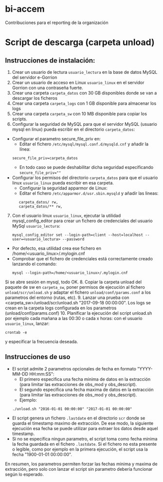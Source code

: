 # bi-accem
Contribuciones para el reporting de la organización

# Script de descarga (carpeta unload)

## Instrucciones de instalación:
1. Crear un usuario de lectura ```usuario_lectura``` en la base de datos MySQL del servidor e-Gorrion
2. Crear un usuario de acceso en Linux ```usuario_linux``` en el servidor Gorrion con una contraseña fuerte.
3. Crear una carpeta ```carpeta_datos``` con 30 GB disponibles donde se van a descargar los ficheros
4. Crear una carpeta ```carpeta_logs``` con 1 GB disponible para almacenar los logs
5. Crear una carpeta ```carpeta_sw``` con 10 MB disponible para copiar los scripts.
6. Configurar la seguridad de MySQL para que el servidor MySQL (usuario mysql en linux) pueda escribir en el directorio ```carpeta_datos```:
- Configurar el parametro secure_file_priv en: 
  - Editar el fichero ```/etc/mysql/mysql.conf.d/mysqld.cnf``` y añadir la línea: 
  ```
  secure_file_priv=carpeta_datos
  ```
  - En todo caso se puede deshabilitar dicha seguridad especificando ```secure_file_priv=""```
- Configurar los permisos del directorio ```carpeta_datos``` para que el usuario linux ```usuario_linux``` pueda escribir en esa carpeta.
  - Configurar la seguridad apparmor de Linux:
  - Editar el fichero ```/etc/apparmor.d/usr.sbin.mysqld``` y añadir las lineas:
  ```
     carpeta_datos/ rw,
     carpeta_datos/** rw,
     ```
7. Con el usuario linux ```usuario_linux```, ejecutar la utilidad mysql_config_editor para crear un fichero de credenciales del usuario MySql ```usuario_lectura```:
    ```
    mysql_config_editor set --login-path=client --host=localhost --user=<usuario_lectura> --password
    ```
  - Por defecto, esa utilidad crea ese fichero en /home/<usuario_linux>/.mylogin.cnf
  - Comprobar que el fichero de credenciales está correctamente creado lanzando el comando:
    ```
    mysql --login-path=/home/<usuario_linux>/.mylogin.cnf
    ```
   Si se abre sesión en mysql, todo OK.
8. Copiar la carpeta unload del paquete de sw en ```carpeta_sw```, poner permisos de ejecución al fichero ```unload/scr/unload.sh``` y adaptar el fichero ```unload/conf/params.conf``` a los parametros del entorno (rutas, etc).
9. Lanzar una prueba con <carpeta_sw>/unload/scr/unload.sh "2017-09-18 00:00:00". Los logs se crean en la carpeta logs configurada en los parametros (unload/conf/params.conf)
10. Planificar la ejecución del script unload.sh por ejemplo cada mañana a las 00:30 o cada x horas: con el usuario ```usuario_linux```, lanzar: 
```
crontab -e
```
y especificar la frecuencia deseada.

## Instrucciones de uso
- El script admite 2 parametros opcionales de fecha en formato "YYYY-MM-DD HH:mm:SS": 
  - El primero especifica una fecha minima de datos en la extracción (para limitar las extracciones de obs_mod y obs_descript).
  - El segundo especifica una fecha maxima de datos en la extracción (para limitar las extracciones de obs_mod y obs_descript).
  - Ejemplo: 
  ```
  ./unload.sh "2016-01-01 00:00:00" "2017-01-01 00:00:00"
  ```
- El script genera un fichero ```.lastdate``` en el directorio ```scr``` donde se guarda el timestamp maximo de extracción. De ese modo, la siguiente ejecución esa fecha se puede utilizar para extraer los datos desde aquel timestamp.
- Si no se especifica ningun parametro, el script toma como fecha minima la fecha guardada en el fichero ```.lastdate```. Si el fichero no esta presente o legible, como por ejemplo en la primera ejecución, el script usa la fecha "1900-01-01 00:00:00".

En resumen, los parametros permiten forzar las fechas minima y maxima de extracción, pero solo con lanzar el script sin parametro debería funcionar según lo esperado.
